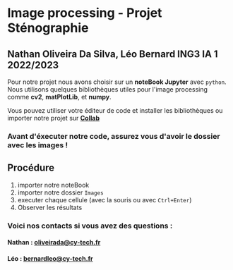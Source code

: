 # Image processing  -  Projet Sténographie
## Nathan Oliveira Da Silva, Léo Bernard ING3 IA 1 2022/2023

Pour notre projet nous avons choisir sur un **noteBook Jupyter** avec `python`. Nous utilisons quelques bibliothèques utiles pour l'image processing comme **cv2**, **matPlotLib**, et **numpy**.


Vous pouvez utiliser votre éditeur de code et installer les bibliothèques ou importer notre projet sur **[Collab](https://colab.research.google.com/)** 

### Avant d'éxecuter notre code, assurez vous d'avoir le dossier avec les images !

## Procédure
1. importer notre noteBook
2. importer notre dossier `Images`
3. executer chaque cellule (avec la souris ou avec `Ctrl+Enter`)
4. Observer les résultats

### Voici nos contacts si vous avez des questions :
#### Nathan : oliveirada@cy-tech.fr
#### Léo : bernardleo@cy-tech.fr
